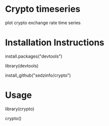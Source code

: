 # Crypto timeseries

plot crypto exchange rate time series

# Installation Instructions

install.packages("devtools")

library(devtools)

install_github("sedzinfo/crypto")

# Usage

library(crypto)

crypto()
